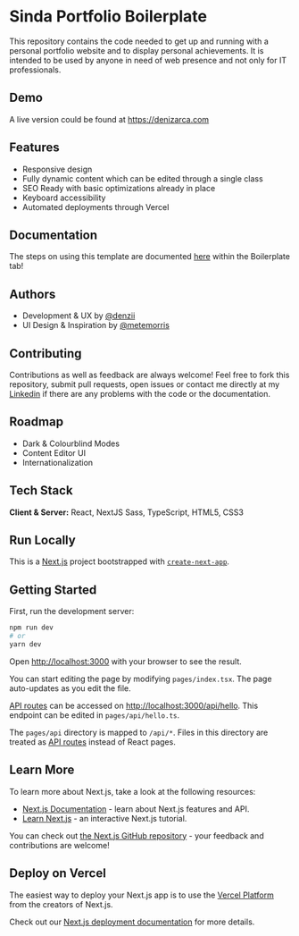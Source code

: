 
# Sinda Portfolio Boilerplate

This repository contains the code needed to get up and running with a personal portfolio website and to display personal achievements. It is intended to be used by anyone in need of web presence and not only for IT professionals. 


## Demo

A live version could be found at https://denizarca.com


## Features

- Responsive design
- Fully dynamic content which can be edited through a single class
- SEO Ready with basic optimizations already in place
- Keyboard accessibility
- Automated deployments through Vercel


## Documentation

The steps on using this template are documented
[here](https://sindagal.org/Docs) within the Boilerplate tab!

## Authors

- Development & UX by [@denzii](https://github.com/denzii)
- UI Design & Inspiration by [@metemorris](https://github.com/metemorris)

## Contributing

Contributions as well as feedback are always welcome! Feel free to fork this repository, submit pull requests, open issues or contact me directly at my 
[Linkedin](https://www.linkedin.com/in/denizarca/) if there are any problems with the code or the documentation.
## Roadmap

- Dark & Colourblind Modes
- Content Editor UI
- Internationalization 

## Tech Stack

**Client & Server:** React, NextJS Sass, TypeScript, HTML5, CSS3


## Run Locally


This is a [Next.js](https://nextjs.org/) project bootstrapped with [`create-next-app`](https://github.com/vercel/next.js/tree/canary/packages/create-next-app).

## Getting Started

First, run the development server:

```bash
npm run dev
# or
yarn dev
```

Open [http://localhost:3000](http://localhost:3000) with your browser to see the result.

You can start editing the page by modifying `pages/index.tsx`. The page auto-updates as you edit the file.

[API routes](https://nextjs.org/docs/api-routes/introduction) can be accessed on [http://localhost:3000/api/hello](http://localhost:3000/api/hello). This endpoint can be edited in `pages/api/hello.ts`.

The `pages/api` directory is mapped to `/api/*`. Files in this directory are treated as [API routes](https://nextjs.org/docs/api-routes/introduction) instead of React pages.

## Learn More

To learn more about Next.js, take a look at the following resources:

- [Next.js Documentation](https://nextjs.org/docs) - learn about Next.js features and API.
- [Learn Next.js](https://nextjs.org/learn) - an interactive Next.js tutorial.

You can check out [the Next.js GitHub repository](https://github.com/vercel/next.js/) - your feedback and contributions are welcome!

## Deploy on Vercel

The easiest way to deploy your Next.js app is to use the [Vercel Platform](https://vercel.com/new?utm_medium=default-template&filter=next.js&utm_source=create-next-app&utm_campaign=create-next-app-readme) from the creators of Next.js.

Check out our [Next.js deployment documentation](https://nextjs.org/docs/deployment) for more details.
